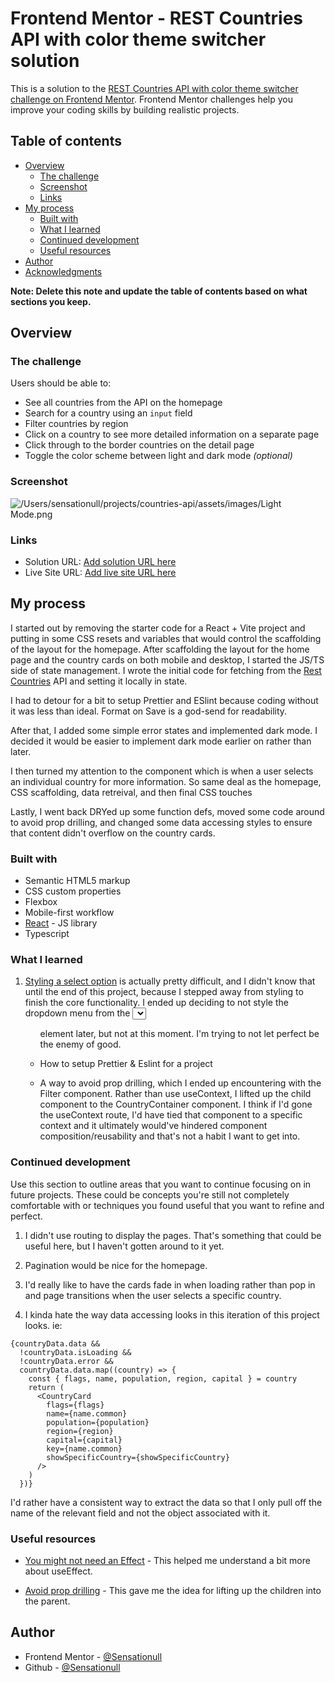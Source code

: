 # Frontend Mentor - REST Countries API with color theme switcher solution

This is a solution to the [REST Countries API with color theme switcher challenge on Frontend Mentor](https://www.frontendmentor.io/challenges/rest-countries-api-with-color-theme-switcher-5cacc469fec04111f7b848ca). Frontend Mentor challenges help you improve your coding skills by building realistic projects. 

## Table of contents

- [Overview](#overview)
  - [The challenge](#the-challenge)
  - [Screenshot](#screenshot)
  - [Links](#links)
- [My process](#my-process)
  - [Built with](#built-with)
  - [What I learned](#what-i-learned)
  - [Continued development](#continued-development)
  - [Useful resources](#useful-resources)
- [Author](#author)
- [Acknowledgments](#acknowledgments)

**Note: Delete this note and update the table of contents based on what sections you keep.**

## Overview

### The challenge

Users should be able to:

- See all countries from the API on the homepage
- Search for a country using an `input` field
- Filter countries by region
- Click on a country to see more detailed information on a separate page
- Click through to the border countries on the detail page
- Toggle the color scheme between light and dark mode *(optional)*

### Screenshot

![/Users/sensationull/projects/countries-api/assets/images/Light Mode.png](./screenshot.jpg)

### Links

- Solution URL: [Add solution URL here](https://your-solution-url.com)
- Live Site URL: [Add live site URL here](https://your-live-site-url.com)

## My process

I started out by removing the starter code for a React + Vite project and putting in some CSS resets and variables that would control the scaffolding of the layout for the homepage. After scaffolding the layout for the home page and the country cards on both mobile and desktop, I started the JS/TS side of state management. I wrote the initial code for fetching from the [Rest Countries](https://restcountries.com/) API and setting it locally in state.

I had to detour for a bit to setup Prettier and ESlint because coding without it was less than ideal. Format on Save is a god-send for readability. 

After that, I added some simple error states and implemented dark mode. I decided it would be easier to implement dark mode earlier on rather than later. 

I then turned my attention to the <CountryPage/> component which is when a user selects an individual country for more information. So same deal as the homepage, CSS scaffolding, data retreival, and then final CSS touches

Lastly, I went back DRYed up some function defs, moved some code around to avoid prop drilling, and changed some data accessing styles to ensure that content didn't overflow on the country cards. 

### Built with

- Semantic HTML5 markup
- CSS custom properties
- Flexbox
- Mobile-first workflow
- [React](https://reactjs.org/) - JS library
- Typescript

### What I learned

1. [Styling a select option](https://developer.mozilla.org/en-US/docs/Web/HTML/Element/select#:~:text=The%20%3Cselect%3E%20element%20is,WAI%2DARIA%20to%20provide%20semantics.) is actually pretty difficult, and I didn't know that until the end of this project, because I stepped away from styling to finish the core functionality. I ended up deciding to not style the dropdown menu from the <select> Filter due to time constraints. I may change it to be a <ul> element later, but not at this moment. I'm trying to not let perfect be the enemy of good.

2. How to setup Prettier & Eslint for a project

3. A way to avoid prop drilling, which I ended up encountering with the Filter component. Rather than use useContext, I lifted up the child component to the CountryContainer component. I think if I'd gone the useContext route, I'd have tied that component to a specific context and it ultimately would've hindered component composition/reusability and that's not a habit I want to get into. 


### Continued development

Use this section to outline areas that you want to continue focusing on in future projects. These could be concepts you're still not completely comfortable with or techniques you found useful that you want to refine and perfect.

1. I didn't use routing to display the pages. That's something that could be useful here, but I haven't gotten around to it yet.

2. Pagination would be nice for the homepage.

3. I'd really like to have the cards fade in when loading rather than pop in and page transitions when the user selects a specific country.

4. I kinda hate the way data accessing looks in this iteration of this project looks. ie: 

```tsx
{countryData.data &&
  !countryData.isLoading &&
  !countryData.error &&
  countryData.data.map((country) => {
    const { flags, name, population, region, capital } = country
    return (
      <CountryCard
        flags={flags}
        name={name.common}
        population={population}
        region={region}
        capital={capital}
        key={name.common}
        showSpecificCountry={showSpecificCountry}
      />
    )
  })}
```

I'd rather have a consistent way to extract the data so that I only pull off the name of the relevant field and not the object associated with it. 

### Useful resources

- [You might not need an Effect](https://react.dev/learn/you-might-not-need-an-effect) - This helped me understand a bit more about useEffect. 

- [Avoid prop drilling](https://www.freecodecamp.org/news/avoid-prop-drilling-in-react/) - This gave me the idea for lifting up the children into the parent. 

## Author


- Frontend Mentor - [@Sensationull](https://www.frontendmentor.io/profile/Sensationull)
- Github - [@Sensationull](https://github.com/Sensationull)

